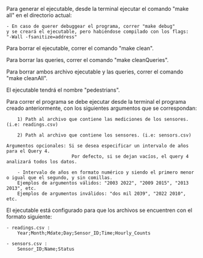 Para generar el ejecutable, desde la terminal ejecutar el comando "make all" en el directorio actual:

	- En caso de querer debuggear el programa, correr "make debug"
	y se creará el ejecutable, pero habiéndose compilado con los flags:
	"-Wall -fsanitize=address"
	
Para borrar el ejecutable, correr el comando "make clean".

Para borrar las queries, correr el comando "make cleanQueries".

Para borrar ambos archivo ejecutable y las queries, correr el comando "make cleanAll".

El ejecutable tendrá el nombre "pedestrians".

Para correr el programa se debe ejecutar desde la terminal el programa creado anteriormente, con los siguientes
argumentos que se correspondan:

		1) Path al archivo que contiene las mediciones de los sensores. (i.e: readings.csv)
		
		2) Path al archivo que contiene los sensores. (i.e: sensors.csv)
		
	Argumentos opcionales: Si se desea especificar un intervalo de años para el Query 4.
							Por defecto, si se dejan vacíos, el query 4 analizará todos los datos.
	
		- Intervalo de años en formato numérico y siendo el primero menor o igual que el segundo, y sin comillas.
		Ejemplos de argumentos válidos: "2003 2022", "2009 2015", "2013 2013", etc.
		Ejemplos de argumentos inválidos: "dos mil 2039", "2022 2010", etc.
		
El ejecutable está configurado para que los archivos se encuentren con el formato siguiente:

	- readings.csv :
		Year;Month;Mdate;Day;Sensor_ID;Time;Hourly_Counts
	
	- sensors.csv :
		Sensor_ID;Name;Status
		
